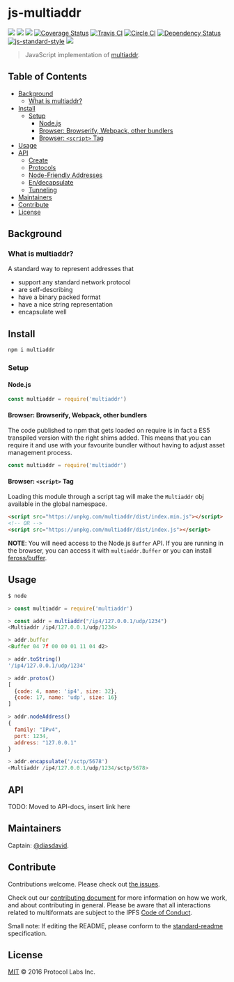 js-multiaddr
============

[![](https://img.shields.io/badge/made%20by-Protocol%20Labs-blue.svg?style=flat-square)](http://ipn.io)
[![](https://img.shields.io/badge/project-multiformats-blue.svg?style=flat-square)](https://github.com/multiformats/multiformats)
[![](https://img.shields.io/badge/freenode-%23ipfs-blue.svg?style=flat-square)](https://webchat.freenode.net/?channels=%23ipfs)
[![Coverage Status](https://coveralls.io/repos/github/multiformats/js-multiaddr/badge.svg?branch=master)](https://coveralls.io/github/multiformats/js-multiaddr?branch=master)
[![Travis CI](https://img.shields.io/travis/multiformats/js-multiaddr.svg?style=flat-square&branch=master)](https://travis-ci.org/multiformats/js-multiaddr)
[![Circle CI](https://circleci.com/gh/multiformats/js-multiaddr.svg?style=svg)](https://circleci.com/gh/multiformats/js-multiaddr)
[![Dependency Status](https://david-dm.org/multiformats/js-multiaddr.svg?style=flat-square)](https://david-dm.org/multiformats/js-multiaddr) [![js-standard-style](https://img.shields.io/badge/code%20style-standard-brightgreen.svg?style=flat-square)](https://github.com/feross/standard)
[![](https://img.shields.io/badge/readme%20style-standard-brightgreen.svg?style=flat-square)](https://github.com/RichardLitt/standard-readme)

> JavaScript implementation of [multiaddr](https://github.com/multiformats/multiaddr).

## Table of Contents

- [Background](#background)
  - [What is multiaddr?](#what-is-multiaddr)
- [Install](#install)
  - [Setup](#setup)
    - [Node.js](#nodejs)
    - [Browser: Browserify, Webpack, other bundlers](#browser-browserify-webpack-other-bundlers)
    - [Browser: `<script>` Tag](#browser-script-tag)
- [Usage](#usage)
- [API](#api)
  - [Create](#create)
  - [Protocols](#protocols)
  - [Node-Friendly Addresses](#node-friendly-addresses)
  - [En/decapsulate](#endecapsulate)
  - [Tunneling](#tunneling)
- [Maintainers](#maintainers)
- [Contribute](#contribute)
- [License](#license)

## Background

### What is multiaddr?

A standard way to represent addresses that

- support any standard network protocol
- are self-describing
- have a binary packed format
- have a nice string representation
- encapsulate well

## Install

```sh
npm i multiaddr
```

### Setup

#### Node.js

```js
const multiaddr = require('multiaddr')
```

#### Browser: Browserify, Webpack, other bundlers

The code published to npm that gets loaded on require is in fact a ES5
transpiled version with the right shims added. This means that you can require
it and use with your favourite bundler without having to adjust asset management
process.

```js
const multiaddr = require('multiaddr')
```

#### Browser: `<script>` Tag

Loading this module through a script tag will make the `Multiaddr` obj available in
the global namespace.

```html
<script src="https://unpkg.com/multiaddr/dist/index.min.js"></script>
<!-- OR -->
<script src="https://unpkg.com/multiaddr/dist/index.js"></script>
```

**NOTE**: You will need access to the Node.js `Buffer` API. If you are running
in the browser, you can access it with `multiaddr.Buffer` or you can install
[feross/buffer](https://github.com/feross/buffer).

## Usage

```js
$ node

> const multiaddr = require('multiaddr')

> const addr = multiaddr("/ip4/127.0.0.1/udp/1234")
<Multiaddr /ip4/127.0.0.1/udp/1234>

> addr.buffer
<Buffer 04 7f 00 00 01 11 04 d2>

> addr.toString()
'/ip4/127.0.0.1/udp/1234'

> addr.protos()
[
  {code: 4, name: 'ip4', size: 32},
  {code: 17, name: 'udp', size: 16}
]

> addr.nodeAddress()
{
  family: "IPv4",
  port: 1234,
  address: "127.0.0.1"
}

> addr.encapsulate('/sctp/5678')
<Multiaddr /ip4/127.0.0.1/udp/1234/sctp/5678>
```

## API

TODO: Moved to API-docs, insert link here

## Maintainers

Captain: [@diasdavid](https://github.com/diasdavid).

## Contribute

Contributions welcome. Please check out [the issues](https://github.com/multiformats/js-multiaddr/issues).

Check out our [contributing document](https://github.com/multiformats/multiformats/blob/master/contributing.md) for more information on how we work, and about contributing in general. Please be aware that all interactions related to multiformats are subject to the IPFS [Code of Conduct](https://github.com/ipfs/community/blob/master/code-of-conduct.md).

Small note: If editing the README, please conform to the [standard-readme](https://github.com/RichardLitt/standard-readme) specification.

## License

[MIT](LICENSE) © 2016 Protocol Labs Inc.

